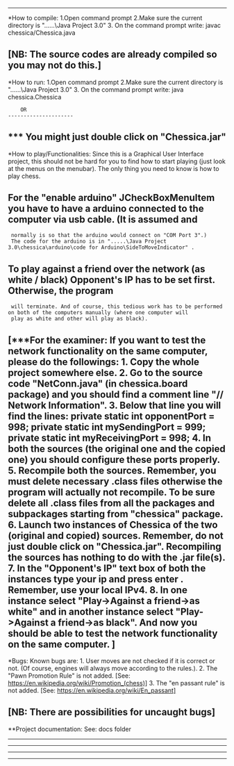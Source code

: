 ------------------------------------------------------------------------------------------------------------
*How to compile:
  1.Open command prompt 
  2.Make sure the current directory is "......\Java Project 3.0"
  3. On the command prompt write: javac chessica/Chessica.java

[NB: The source codes are already compiled so you may not do this.]
------------------------------------------------------------------------------------------------------------
*How to run: 
  1.Open command prompt 
  2.Make sure the current directory is "......\Java Project 3.0"
  3. On the command prompt write: java chessica.Chessica

		OR
	---------------------
*** You might just double click on "Chessica.jar"
------------------------------------------------------------------------------------------------------------
*How to play/Functionalities:
  Since this is a Graphical User Interface project, this should not be hard for you to find how to start playing (just look at the menus 
  on the menubar). The only thing you need to know is how to play chess.

  ## For the "enable arduino" JCheckBoxMenuItem you have to have a arduino connected to the computer via usb cable. (It is assumed and 
     normally is so that the arduino would connect on "COM Port 3".) 
     The code for the arduino is in ".....\Java Project 3.0\chessica\arduino\code for Arduino\SideToMoveIndicator" .

  ## To play against a friend over the network (as white / black) Opponent's IP has to be set first. Otherwise, the program
     will terminate. And of course, this tedious work has to be performed on both of the computers manually (where one computer will 
     play as white and other will play as black).

[***For the examiner: If you want to test the network functionality on the same computer, please do the followings:
	1. Copy the whole project somewhere else.
	2. Go to the source code "NetConn.java" (in chessica.board package) and you should find a comment line "// Network Information".
	3. Below that line you will find the lines:
			private static int opponentPort = 998;
			private static int mySendingPort = 999;
			private static int myReceivingPort = 998;
	4. In both the sources (the original one and the copied one) you should configure these ports properly.
	5. Recompile both the sources. Remember, you must delete necessary .class files otherwise the program will actually not recompile.
	   To be sure delete all .class files from all the packages and subpackages starting from "chessica" package.
	6. Launch two instances of Chessica of the two (original and copied) sources. Remember, do not just double click on "Chessica.jar".
	   Recompiling the sources has nothing to do with the .jar file(s).
	7. In the "Opponent's IP" text box of both the instances type your ip and press enter . Remember, use your local IPv4.
	8. In one instance select "Play->Against a friend->as white" and in another instance select "Play->Against a friend->as black".
	   And now you should be able to test the network functionality on the same computer.
	]
------------------------------------------------------------------------------------------------------------
*Bugs:
  Known bugs are:
	1. User moves are not checked if it is correct or not. (Of course, engines will always move according to the rules.).
	2. The "Pawn Promotion Rule" is not added. [See: https://en.wikipedia.org/wiki/Promotion_(chess)]
	3. The "en passant rule" is not added. [See: https://en.wikipedia.org/wiki/En_passant]

[NB: There are possibilities for uncaught bugs]
------------------------------------------------------------------------------------------------------------
**Project documentation:
	See: docs folder

------------------------------------------------------------------------------------------------------------
************************************************************************************************************

***********************************************************************************************************
------------------------------------------------------------------------------------------------------------


